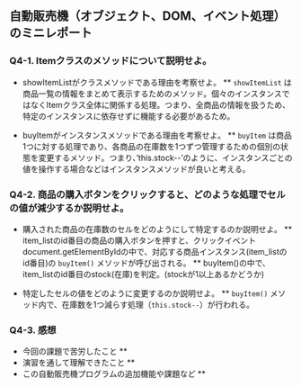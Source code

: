 ## 自動販売機（オブジェクト、DOM、イベント処理）のミニレポート
### Q4-1. Itemクラスのメソッドについて説明せよ。
* showItemListがクラスメソッドである理由を考察せよ。
** `showItemList` は商品一覧の情報をまとめて表示するためのメソッド。個々のインスタンスではなくItemクラス全体に関係する処理。つまり、全商品の情報を扱うため、特定のインスタンスに依存せずに機能する必要があるため。

* buyItemがインスタンスメソッドである理由を考察せよ。
** `buyItem` は商品1つに対する処理であり、各商品の在庫数を1つずつ管理するための個別の状態を変更するメソッド。つまり、’this.stock--’のように、インスタンスごとの値を操作する場合などはインスタンスメソッドが良いと考える。

### Q4-2. 商品の購入ボタンをクリックすると、どのような処理でセルの値が減少するか説明せよ。
* 購入された商品の在庫数のセルをどのようにして特定するのか説明せよ。
** item_listのid番目の商品の購入ボタンを押すと、クリックイベントdocument.getElementByIdの中で、対応する商品インスタンス(item_listのid番目)の `buyItem()` メソッドが呼び出される。
** buyItem()の中で、item_listのid番目のstock(在庫)を判定。(stockが1以上あるかどうか)

* 特定したセルの値をどのように変更するのか説明せよ。
** `buyItem()` メソッド内で、在庫数を1つ減らす処理（`this.stock--`）が行われる。

### Q4-3. 感想
* 今回の課題で苦労したこと
** 
* 演習を通して理解できたこと
** 
* この自動販売機プログラムの追加機能や課題など
** 

